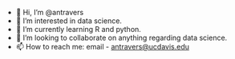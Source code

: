 - 👋 Hi, I’m @antravers
- 👀 I’m interested in data science.
- 🌱 I’m currently learning R and python.
- 💞️ I’m looking to collaborate on anything regarding data science. 
- 📫 How to reach me: email - antravers@ucdavis.edu

<!---
antravers/antravers is a ✨ special ✨ repository because its `README.md` (this file) appears on your GitHub profile.
You can click the Preview link to take a look at your changes.
--->
